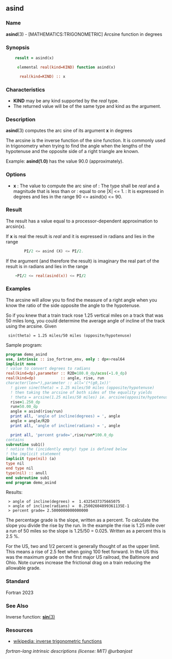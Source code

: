 ## asind

### **Name**

**asind**(3) - \[MATHEMATICS:TRIGONOMETRIC\] Arcsine function in degrees

### **Synopsis**
```fortran
    result = asind(x)
```
```fortran
     elemental real(kind=KIND) function asind(x)

      real(kind=KIND) :: x
```
### **Characteristics**

 - **KIND** may be any kind supported by the _real_ type.
 - The returned value will be of the same type and kind as the argument.

### **Description**

**asind**(3) computes the arc sine of its argument **x** in degrees

The arcsine is the inverse function of the sine function. It is commonly
used in trigonometry when trying to find the angle when the lengths of
the hypotenuse and the opposite side of a right triangle are known.

Example: **asind(1.0)** has the value 90.0 (approximately).

### **Options**

- **x**
  : The value to compute the arc sine of
  : The type shall be _real_ and a magnitude that is less than or
  : equal to one |X| <= 1.
  : It is expressed in degrees and lies in the range 90 <= asind(x) <= 90.

### **Result**

  The result has a value equal to a processor-dependent approximation
  to arcsin(x).

  If **x** is real the result is _real_ and it is expressed in radians
  and lies in the range
```fortran
        PI/2 <= asind (X) <= PI/2.
```
  If the argument (and therefore the result) is imaginary the real part
  of the result is in radians and lies in the range
```fortran
    -PI/2 <= real(asind(x)) <= PI/2
```
### **Examples**

The arcsine will allow you to find the measure of a right angle when you
know the ratio of the side opposite the angle to the hypotenuse.

So if you knew that a train track rose 1.25 vertical miles on a track
that was 50 miles long, you could determine the average angle of incline
of the track using the arcsine. Given

     sin(theta) = 1.25 miles/50 miles (opposite/hypotenuse)

Sample program:
```fortran
program demo_asind
use, intrinsic :: iso_fortran_env, only : dp=>real64
implicit none
! value to convert degrees to radians
real(kind=dp),parameter :: R2D=180.0_dp/acos(-1.0_dp)
real(kind=dp)           :: angle, rise, run
character(len=*),parameter :: all='(*(g0,1x))'
  ! given sine(theta) = 1.25 miles/50 miles (opposite/hypotenuse)
  ! then taking the arcsine of both sides of the equality yields
  ! theta = arcsine(1.25 miles/50 miles) ie. arcsine(opposite/hypotenuse)
  rise=1.250_dp
  run=50.00_dp
  angle = asind(rise/run)
  print all, 'angle of incline(degrees) = ', angle
  angle = angle/R2D
  print all, 'angle of incline(radians) = ', angle

  print all, 'percent grade=',rise/run*100.0_dp
contains
subroutine sub1()
! notice the (incidently empty) type is defined below 
! the implicit statement
implicit type(nil) (a)
type nil
end type nil
type(nil) :: anull
end subroutine sub1
end program demo_asind
```
Results:
```text
 > angle of incline(degrees) =  1.4325437375665075
 > angle of incline(radians) =  0.25002604899361135E-1
 > percent grade= 2.5000000000000000
```
The percentage grade is the slope, written as a percent. To calculate
the slope you divide the rise by the run. In the example the rise is
1.25 mile over a run of 50 miles so the slope is 1.25/50 = 0.025.
Written as a percent this is 2.5 %.

For the US, two and 1/2 percent is generally thought of as the upper
limit. This means a rise of 2.5 feet when going 100 feet forward. In
the US this was the maximum grade on the first major US railroad, the
Baltimore and Ohio. Note curves increase the frictional drag on a
train reducing the allowable grade.

### **Standard**

Fortran 2023

### **See Also**

Inverse function: [**sin**(3)](#sin)

### **Resources**

- [wikipedia: inverse trigonometric functions](https://en.wikipedia.org/wiki/Inverse_trigonometric_functions)

 _fortran-lang intrinsic descriptions (license: MIT) \@urbanjost_
